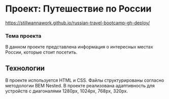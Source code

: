 # Проект: Путешествие по России
https://stillwannawork.github.io/russian-travel-bootcamp-gh-deploy/

### Тема проекта
В данном проекте представлена информация о интересных местах России, которые стоит посетить.

## Технологии

В проекте используется HTML и CSS. Файлы структурированы согласно методологии BEM Nested. В проекте реализована адаптивность для устройств с диагоналями 1280px, 1024px, 768px, 320px.
